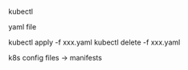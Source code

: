 kubectl

yaml file

kubectl apply -f xxx.yaml
kubectl delete -f xxx.yaml

k8s config files -> manifests
